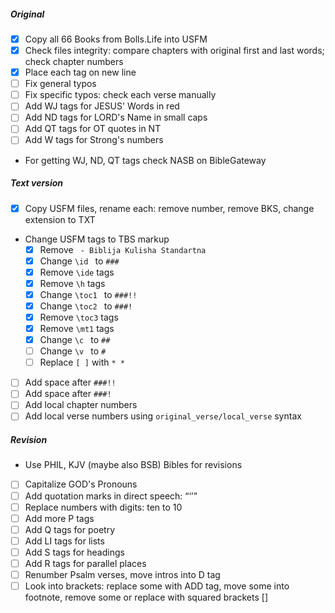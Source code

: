 ##### Original

- [x] Copy all 66 Books from Bolls.Life into USFM
- [x] Check files integrity: compare chapters with original first and last words; check chapter numbers
- [x] Place each tag on new line
- [ ] Fix general typos
- [ ] Fix specific typos: check each verse manually 
- [ ] Add WJ tags for JESUS' Words in red
- [ ] Add ND tags for LORD's Name in small caps
- [ ] Add QT tags for OT quotes in NT
- [ ] Add W tags for Strong's numbers

- For getting WJ, ND, QT tags check NASB on BibleGateway

##### Text version

- [x] Copy USFM files, rename each: remove number, remove BKS, change extension to TXT 
- Change USFM tags to TBS markup 
  - [x] Remove ` - Biblija Kulisha Standartna`
  - [x] Change `\id ` to `###`
  - [x] Remove `\ide` tags 
  - [x] Remove `\h` tags 
  - [x] Change `\toc1 ` to `###!!`
  - [x] Change `\toc2 ` to `###!`
  - [x] Remove `\toc3` tags 
  - [x] Remove `\mt1` tags 
  - [x] Change `\c ` to `##`
  - [ ] Change `\v ` to `#`
  - [ ] Replace `[ ]` with `* *`
- [ ] Add space after `###!!`
- [ ] Add space after `###!`
- [ ] Add local chapter numbers 
- [ ] Add local verse numbers using `original_verse/local_verse` syntax

##### Revision

- Use PHIL, KJV (maybe also BSB) Bibles for revisions 

- [ ] Capitalize GOD's Pronouns
- [ ] Add quotation marks in direct speech: “‘’”
- [ ] Replace numbers with digits: ten to 10
- [ ] Add more P tags
- [ ] Add Q tags for poetry
- [ ] Add LI tags for lists
- [ ] Add S tags for headings
- [ ] Add R tags for parallel places
- [ ] Renumber Psalm verses, move intros into D tag
- [ ] Look into brackets: replace some with ADD tag, move some into footnote, remove some or replace with squared brackets []
